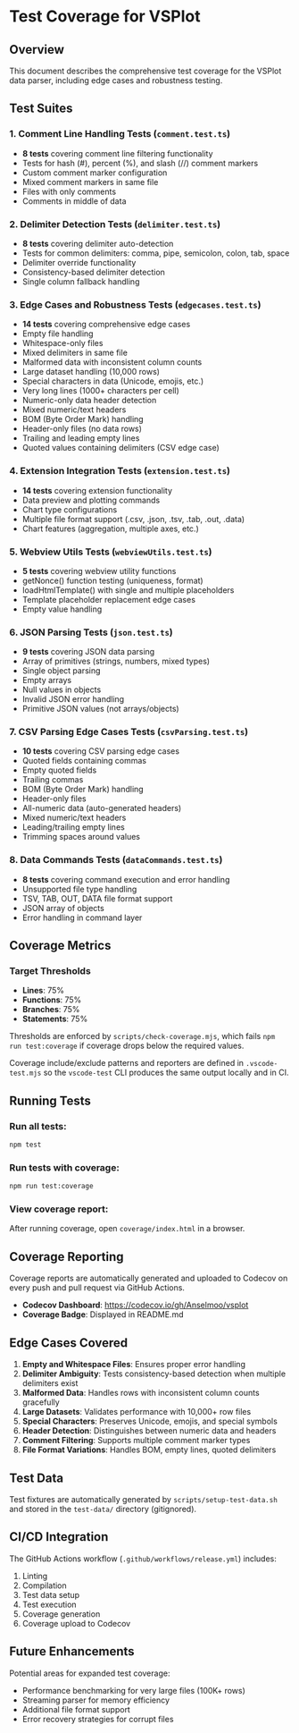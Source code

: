 # Test Coverage for VSPlot

## Overview

This document describes the comprehensive test coverage for the VSPlot data parser, including edge cases and robustness testing.

## Test Suites

### 1. Comment Line Handling Tests (`comment.test.ts`)

- **8 tests** covering comment line filtering functionality
- Tests for hash (#), percent (%), and slash (//) comment markers
- Custom comment marker configuration
- Mixed comment markers in same file
- Files with only comments
- Comments in middle of data

### 2. Delimiter Detection Tests (`delimiter.test.ts`)

- **8 tests** covering delimiter auto-detection
- Tests for common delimiters: comma, pipe, semicolon, colon, tab, space
- Delimiter override functionality
- Consistency-based delimiter detection
- Single column fallback handling

### 3. Edge Cases and Robustness Tests (`edgecases.test.ts`)

- **14 tests** covering comprehensive edge cases
- Empty file handling
- Whitespace-only files
- Mixed delimiters in same file
- Malformed data with inconsistent column counts
- Large dataset handling (10,000 rows)
- Special characters in data (Unicode, emojis, etc.)
- Very long lines (1000+ characters per cell)
- Numeric-only data header detection
- Mixed numeric/text headers
- BOM (Byte Order Mark) handling
- Header-only files (no data rows)
- Trailing and leading empty lines
- Quoted values containing delimiters (CSV edge case)

### 4. Extension Integration Tests (`extension.test.ts`)

- **14 tests** covering extension functionality
- Data preview and plotting commands
- Chart type configurations
- Multiple file format support (.csv, .json, .tsv, .tab, .out, .data)
- Chart features (aggregation, multiple axes, etc.)

### 5. Webview Utils Tests (`webviewUtils.test.ts`)

- **5 tests** covering webview utility functions
- getNonce() function testing (uniqueness, format)
- loadHtmlTemplate() with single and multiple placeholders
- Template placeholder replacement edge cases
- Empty value handling

### 6. JSON Parsing Tests (`json.test.ts`)

- **9 tests** covering JSON data parsing
- Array of primitives (strings, numbers, mixed types)
- Single object parsing
- Empty arrays
- Null values in objects
- Invalid JSON error handling
- Primitive JSON values (not arrays/objects)

### 7. CSV Parsing Edge Cases Tests (`csvParsing.test.ts`)

- **10 tests** covering CSV parsing edge cases
- Quoted fields containing commas
- Empty quoted fields
- Trailing commas
- BOM (Byte Order Mark) handling
- Header-only files
- All-numeric data (auto-generated headers)
- Mixed numeric/text headers
- Leading/trailing empty lines
- Trimming spaces around values

### 8. Data Commands Tests (`dataCommands.test.ts`)

- **8 tests** covering command execution and error handling
- Unsupported file type handling
- TSV, TAB, OUT, DATA file format support
- JSON array of objects
- Error handling in command layer

## Coverage Metrics

### Target Thresholds

- **Lines**: 75%
- **Functions**: 75%
- **Branches**: 75%
- **Statements**: 75%

Thresholds are enforced by `scripts/check-coverage.mjs`, which fails `npm run test:coverage` if coverage drops below the required values.

Coverage include/exclude patterns and reporters are defined in `.vscode-test.mjs` so the `vscode-test` CLI produces the same output locally and in CI.

## Running Tests

### Run all tests:

```bash
npm test
```

### Run tests with coverage:

```bash
npm run test:coverage
```

### View coverage report:

After running coverage, open `coverage/index.html` in a browser.

## Coverage Reporting

Coverage reports are automatically generated and uploaded to Codecov on every push and pull request via GitHub Actions.

- **Codecov Dashboard**: https://codecov.io/gh/Anselmoo/vsplot
- **Coverage Badge**: Displayed in README.md

## Edge Cases Covered

1. **Empty and Whitespace Files**: Ensures proper error handling
2. **Delimiter Ambiguity**: Tests consistency-based detection when multiple delimiters exist
3. **Malformed Data**: Handles rows with inconsistent column counts gracefully
4. **Large Datasets**: Validates performance with 10,000+ row files
5. **Special Characters**: Preserves Unicode, emojis, and special symbols
6. **Header Detection**: Distinguishes between numeric data and headers
7. **Comment Filtering**: Supports multiple comment marker types
8. **File Format Variations**: Handles BOM, empty lines, quoted delimiters

## Test Data

Test fixtures are automatically generated by `scripts/setup-test-data.sh` and stored in the `test-data/` directory (gitignored).

## CI/CD Integration

The GitHub Actions workflow (`.github/workflows/release.yml`) includes:

1. Linting
2. Compilation
3. Test data setup
4. Test execution
5. Coverage generation
6. Coverage upload to Codecov

## Future Enhancements

Potential areas for expanded test coverage:

- Performance benchmarking for very large files (100K+ rows)
- Streaming parser for memory efficiency
- Additional file format support
- Error recovery strategies for corrupt files
